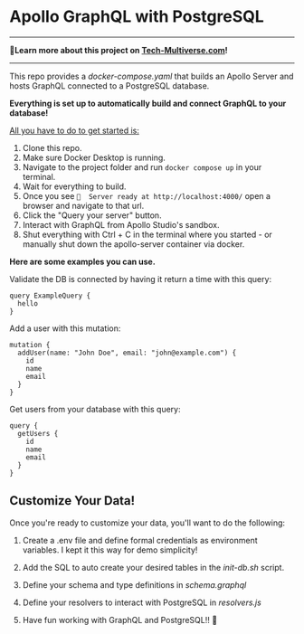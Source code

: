 <h1> Apollo GraphQL with PostgreSQL</h1>

<hr />

<strong>🦉Learn more about this project on [Tech-Multiverse.com](https://tech-multiverse.com/uncategorized/using-docker-compose-to-run-apollo-graphql-with-postgresql/)!</strong>

<hr />

This repo provides a *docker-compose.yaml* that builds an Apollo Server and hosts GraphQL connected to a PostgreSQL database.

<strong>Everything is set up to automatically build and connect GraphQL to your database!</strong>

<u>All you have to do to get started is:</u>
1. Clone this repo.
2. Make sure Docker Desktop is running.
3. Navigate to the project folder and run `docker compose up` in your terminal.
4. Wait for everything to build.
5. Once you see `🚀  Server ready at http://localhost:4000/` open a browser and navigate to that url.
6. Click the "Query your server" button.
7. Interact with GraphQL from Apollo Studio's sandbox.
8. Shut everything with Ctrl + C in the terminal where you started - or manually shut down the apollo-server container via docker.

<strong>Here are some examples you can use.</strong>

Validate the DB is connected by having it return a time with this query:
```
query ExampleQuery {
  hello
}
```

Add a user with this mutation:
```
mutation {
  addUser(name: "John Doe", email: "john@example.com") {
    id
    name
    email
  }
}
```

Get users from your database with this query:
```
query {
  getUsers {
    id
    name
    email
  }
}
```

<h2>Customize Your Data!</h2>

Once you're ready to customize your data, you'll want to do the following:

1. Create a .env file and define formal credentials as environment variables. I kept it this way for demo simplicity!

2. Add the SQL to auto create your desired tables in the *init-db.sh* script.

3. Define your schema and type definitions in *schema.graphql*

4. Define your resolvers to interact with PostgreSQL in *resolvers.js*

5. Have fun working with GraphQL and PostgreSQL!! 🥳